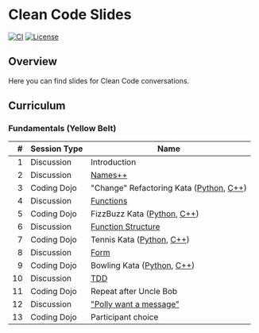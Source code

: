 # Clean Code Slides

[![CI](https://github.com/Coding-Cuddles/slides/actions/workflows/main.yml/badge.svg)](https://github.com/Coding-Cuddles/slides/actions/workflows/main.yml)
[![License](https://github.com/Coding-Cuddles/slides/blob/main/LICENSE)](https://img.shields.io/github/license/Coding-Cuddles/slides)

## Overview

Here you can find slides for Clean Code conversations.

## Curriculum
### Fundamentals (Yellow Belt)

|   # | Session Type | Name                                                                   |
|----:|--------------|------------------------------------------------------------------------|
|   1 | Discussion   | Introduction                                                           |
|   2 | Discussion   | [Names++](fundamentals/02-names.md)                                    |
|   3 | Coding Dojo  | "Change" Refactoring Kata ([Python][change-python], [C++][change-cpp]) |
|   4 | Discussion   | [Functions](fundamentals/04-functions.md)                              |
|   5 | Coding Dojo  | FizzBuzz Kata ([Python][fizzbuzz-python], [C++][fizzbuzz-cpp])         |
|   6 | Discussion   | [Function Structure](fundamentals/06-function-structure.md)            |
|   7 | Coding Dojo  | Tennis Kata ([Python][tennis-python], [C++][tennis-cpp])               |
|   8 | Discussion   | [Form](fundamentals/08-form.md)                                        |
|   9 | Coding Dojo  | Bowling Kata ([Python][bowling-python], [C++][bowling-cpp])            |
|  10 | Discussion   | [TDD](fundamentals/10-tdd.md)                                          |
|  11 | Coding Dojo  | Repeat after Uncle Bob                                                 |
|  12 | Discussion   | ["Polly want a message"](fundamentals/12-polly.md)                     |
|  13 | Coding Dojo  | Participant choice                                                     |

[change-python]: https://github.com/Coding-Cuddles/change-refactoring-python-kata
[change-cpp]: https://github.com/Coding-Cuddles/change-refactoring-cpp-kata
[fizzbuzz-python]: https://github.com/Coding-Cuddles/fizzbuzz-python-kata
[fizzbuzz-cpp]: https://github.com/Coding-Cuddles/fizzbuzz-cpp-kata
[tennis-python]: https://github.com/Coding-Cuddles/tennis-python-kata
[tennis-cpp]: https://github.com/Coding-Cuddles/tennis-cpp-kata
[bowling-python]: https://github.com/Coding-Cuddles/bowling-python-kata
[bowling-cpp]: https://github.com/Coding-Cuddles/bowling-cpp-kata

